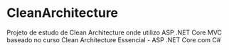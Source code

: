 # CleanArchitecture
Projeto de estudo de Clean Architecture onde utilizo ASP .NET Core MVC baseado no curso Clean Architecture Essencial - ASP .NET Core com C#
